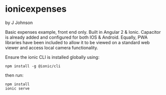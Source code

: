 # ionicexpenses
by J Johnson

Basic expenses example, front end only.  Built in Angular 2 & Ionic.
Capacitor is already added and configured for both IOS & Android.
Equally, PWA libraries have been included to allow it to be viewed on a 
standard web viewer and access local camera functionality.

Ensure the ionic CLI is installed globally using:
```
npm install -g @ionic/cli
```
then run:

```
npm install
ionic serve
```


